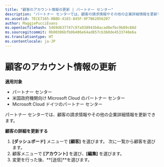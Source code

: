 ```yaml
---
title: "顧客のアカウント情報の更新 | パートナー センター"
description: "パートナー センターでは、顧客の請求情報やその他の企業詳細情報を更新できます。"
ms.assetid: 7ECE7165-0B0D-4183-845F-9F7B62056207
author: MaggiePucciEvans
ms.openlocfilehash: 5469d637747c97a938943b0acad0efbc9b89c88d
ms.sourcegitcommit: 0b00306bfb0b406e64ad857cb360de4533740e6a
ms.translationtype: HT
ms.contentlocale: ja-JP
---
```

# <a name="update-customer-account-info"></a>顧客のアカウント情報の更新

**適用対象**

-  パートナー センター
-  米国政府機関向け Microsoft Cloud のパートナー センター
-  Microsoft Cloud ドイツのパートナー センター

パートナー センターでは、顧客の請求情報やその他の企業詳細情報を更新できます。

**顧客の詳細を更新する**

1.  **[ダッシュボード]** メニューで **[顧客]** を選びます。 次に一覧から顧客を選びます。
2.  顧客メニューで **[アカウント]** を選び、**[編集]** を選びます。
3.  変更を行った後、**[送信]**を選びます。

 

 



